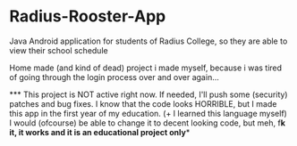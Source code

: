 # Radius-Rooster-App
Java Android application for students of Radius College, so they are able to view their school schedule

Home made (and kind of dead) project i made myself, because i was tired of going through the login process over and over again...

*** This project is NOT active right now. If needed, I'll push some (security) patches and bug fixes. 
I know that the code looks HORRIBLE, but I made this app in the first year of my education. (+ I learned this language myself)
I would (ofcourse) be able to change it to decent looking code, but meh, f**k it, it works and it is an educational project only***
